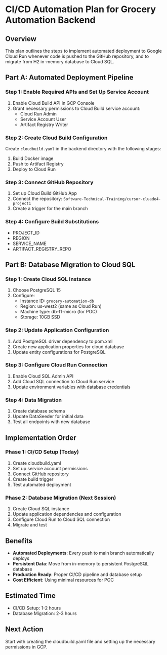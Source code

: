 # CI/CD Automation Plan for Grocery Automation Backend

## Overview
This plan outlines the steps to implement automated deployment to Google Cloud Run whenever code is pushed to the GitHub repository, and to migrate from H2 in-memory database to Cloud SQL.

## Part A: Automated Deployment Pipeline

### Step 1: Enable Required APIs and Set Up Service Account
1. Enable Cloud Build API in GCP Console
2. Grant necessary permissions to Cloud Build service account:
   - Cloud Run Admin
   - Service Account User
   - Artifact Registry Writer

### Step 2: Create Cloud Build Configuration
Create `cloudbuild.yaml` in the backend directory with the following stages:
1. Build Docker image
2. Push to Artifact Registry
3. Deploy to Cloud Run

### Step 3: Connect GitHub Repository
1. Set up Cloud Build GitHub App
2. Connect the repository: `Software-Technical-Training/cursor-cluade4-project1`
3. Create a trigger for the main branch

### Step 4: Configure Build Substitutions
- PROJECT_ID
- REGION
- SERVICE_NAME
- ARTIFACT_REGISTRY_REPO

## Part B: Database Migration to Cloud SQL

### Step 1: Create Cloud SQL Instance
1. Choose PostgreSQL 15
2. Configure:
   - Instance ID: `grocery-automation-db`
   - Region: us-west2 (same as Cloud Run)
   - Machine type: db-f1-micro (for POC)
   - Storage: 10GB SSD

### Step 2: Update Application Configuration
1. Add PostgreSQL driver dependency to pom.xml
2. Create new application properties for cloud database
3. Update entity configurations for PostgreSQL

### Step 3: Configure Cloud Run Connection
1. Enable Cloud SQL Admin API
2. Add Cloud SQL connection to Cloud Run service
3. Update environment variables with database credentials

### Step 4: Data Migration
1. Create database schema
2. Update DataSeeder for initial data
3. Test all endpoints with new database

## Implementation Order

### Phase 1: CI/CD Setup (Today)
1. Create cloudbuild.yaml
2. Set up service account permissions
3. Connect GitHub repository
4. Create build trigger
5. Test automated deployment

### Phase 2: Database Migration (Next Session)
1. Create Cloud SQL instance
2. Update application dependencies and configuration
3. Configure Cloud Run to Cloud SQL connection
4. Migrate and test

## Benefits
- **Automated Deployments**: Every push to main branch automatically deploys
- **Persistent Data**: Move from in-memory to persistent PostgreSQL database
- **Production Ready**: Proper CI/CD pipeline and database setup
- **Cost Efficient**: Using minimal resources for POC

## Estimated Time
- CI/CD Setup: 1-2 hours
- Database Migration: 2-3 hours

## Next Action
Start with creating the cloudbuild.yaml file and setting up the necessary permissions in GCP.